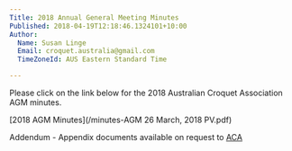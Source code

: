 ```yaml
---
Title: 2018 Annual General Meeting Minutes
Published: 2018-04-19T12:18:46.1324101+10:00
Author:
  Name: Susan Linge
  Email: croquet.australia@gmail.com
  TimeZoneId: AUS Eastern Standard Time

---
```

Please click on the link below for the 2018 Australian Croquet Association AGM minutes. 

[2018 AGM Minutes](/minutes-AGM 26 March, 2018 PV.pdf)

Addendum - Appendix documents available on request to [ACA](mailto:admin@croquet-australia.com.au)